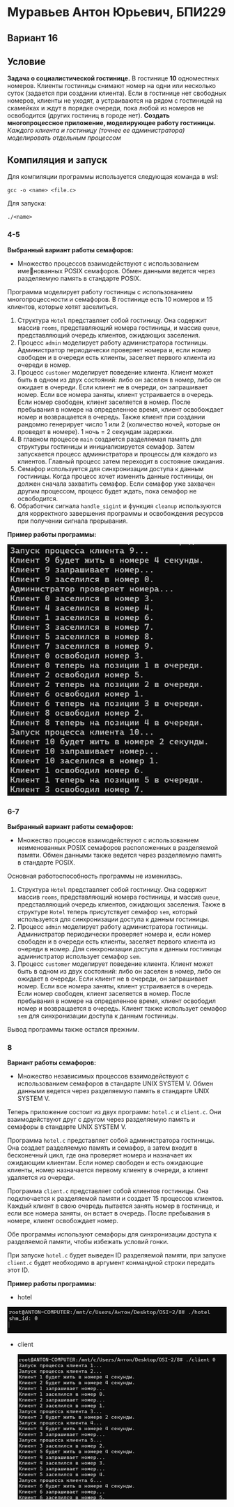 # Муравьев Антон Юрьевич, БПИ229

## Вариант 16

## Условие

**Задача о социалистической гостинице.** В гостинице **10** одноместных номеров. Клиенты гостиницы снимают номер на одни или
несколько суток (задается при создании клиента). Если в гостинице нет свободных номеров, клиенты не уходят, а устраиваются на
рядом с гостиницей на скамейках и ждут в порядке очереди, пока любой из номеров не освободится (других гостиниц в городе нет).
**Создать многопроцессное приложение, моделирующее работу гостиницы.**
*Каждого клиента и гостиницу (точнее ее администратора) моделировать отдельным процессом*

## Компиляция и запуск

Для компиляции программы используется следующая команда в wsl:

```shell
gcc -o <name> <file.c>
```

Для запуска:

```shell
./<name>
```

### 4-5

**Выбранный вариант работы семафоров:**

* Множество процессов взаимодействуют с использованием именованных POSIX семафоров. Обмен данными ведется через
  разделяемую память в стандарте POSIX.

Программа моделирует работу гостиницы с использованием многопроцессности и семафоров. В гостинице есть 10 номеров и 15 клиентов, которые хотят заселиться.

1. Структура `Hotel` представляет собой гостиницу. Она содержит массив `rooms`, представляющий номера гостиницы, и массив `queue`, представляющий очередь клиентов, ожидающих заселения.
2. Процесс `admin` моделирует работу администратора гостиницы. Администратор периодически проверяет номера и, если номер свободен и в очереди есть клиенты, заселяет первого клиента из очереди в номер.
3. Процесс `customer` моделирует поведение клиента. Клиент может быть в одном из двух состояний: либо он заселен в номер, либо он ожидает в очереди. Если клиент не в очереди, он запрашивает номер. Если все номера заняты, клиент устраивается в очередь. Если номер свободен, клиент заселяется в номер. После пребывания в номере на определенное время, клиент освобождает номер и возвращается в очередь. Также клиент при создании рандомно генерирует число 1 или 2 (количество ночей, которые он проведет в номере). 1 ночь = 2 секундам задержки.
4. В главном процессе `main` создается разделяемая память для структуры гостиницы и инициализируется семафор. Затем запускается процесс администратора и процессы для каждого из клиентов. Главный процесс затем переходит в состояние ожидания.
5. Семафор используется для синхронизации доступа к данным гостиницы. Когда процесс хочет изменить данные гостиницы, он должен сначала захватить семафор. Если семафор уже захвачен другим процессом, процесс будет ждать, пока семафор не освободится.
6. Обработчик сигнала `handle_sigint` и функция `cleanup` используются для корректного завершения программы и освобождения ресурсов при получении сигнала прерывания.

**Пример работы программы:**

![1713738542320](image/README/1713738542320.png)

### 6-7

**Выбранный вариант работы семафоров:**

* Множество процессов взаимодействуют с использованием неименованных POSIX семафоров расположенных в разделяемой памяти. Обмен данными также ведется через разделяемую память в стандарте POSIX.

Основная работоспособность программы не изменилась.

1. Структура `Hotel` представляет собой гостиницу. Она содержит массив `rooms`, представляющий номера гостиницы, и массив `queue`, представляющий очередь клиентов, ожидающих заселения. Также в структуре `Hotel` теперь присутствует семафор `sem`, который используется для синхронизации доступа к данным гостиницы.
2. Процесс `admin` моделирует работу администратора гостиницы. Администратор периодически проверяет номера и, если номер свободен и в очереди есть клиенты, заселяет первого клиента из очереди в номер. Для синхронизации доступа к данным гостиницы администратор использует семафор `sem`.
3. Процесс `customer` моделирует поведение клиента. Клиент может быть в одном из двух состояний: либо он заселен в номер, либо он ожидает в очереди. Если клиент не в очереди, он запрашивает номер. Если все номера заняты, клиент устраивается в очередь. Если номер свободен, клиент заселяется в номер. После пребывания в номере на определенное время, клиент освободил номер и возвращается в очередь. Клиент также использует семафор `sem` для синхронизации доступа к данным гостиницы.

Вывод программы также остался прежним.

### 8

**Вариант работы семафоров:**

* Множество независимых процессов взаимодействуют с использованием семафоров в стандарте UNIX SYSTEM V. Обмен данными ведется через разделяемую память в стандарте UNIX
  SYSTEM V.



Теперь приложение состоит из двух программ: `hotel.c` и `client.c`. Они взаимодействуют друг с другом через разделяемую память и семафоры в стандарте UNIX SYSTEM V.

Программа `hotel.c` представляет собой администратора гостиницы. Она создает разделяемую память и семафор, а затем входит в бесконечный цикл, где она проверяет номера и назначает их ожидающим клиентам. Если номер свободен и есть ожидающие клиенты, номер назначается первому клиенту в очереди, а клиент удаляется из очереди.

Программа `client.c` представляет собой клиентов гостиницы. Она подключается к разделяемой памяти и создает 15 процессов клиентов. Каждый клиент в свою очередь пытается занять номер в гостинице, и если все номера заняты, он встает в очередь. После пребывания в номере, клиент освобождает номер.

Обе программы используют семафоры для синхронизации доступа к разделяемой памяти, чтобы избежать условий гонки.

При запуске `hotel.c` будет выведен ID разделяемой памяти, при запуске `client.c` будет необходимо в аргумент конмандной строки передать этот ID.

**Пример работы программы:**

* hotel

![1713809976033](image/README/1713809976033.png)

* client

  ![1713810023435](image/README/1713810023435.png)
